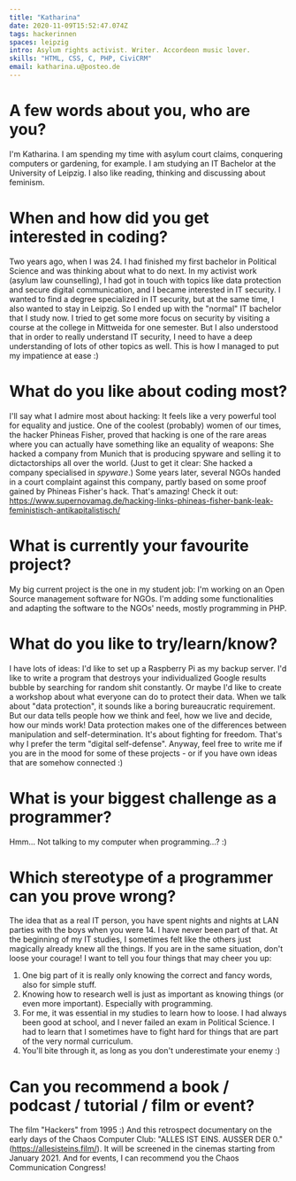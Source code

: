 ```yaml
---
title: "Katharina"
date: 2020-11-09T15:52:47.074Z
tags: hackerinnen
spaces: leipzig
intro: Asylum rights activist. Writer. Accordeon music lover.
skills: "HTML, CSS, C, PHP, CiviCRM"
email: katharina.u@posteo.de
---
```


# A few words about you, who are you?

I'm Katharina. I am spending my time with asylum court claims, conquering computers or gardening, for example. I am studying an IT Bachelor at the University of Leipzig. I also like reading, thinking and discussing about feminism.

# When and how did you get interested in coding?

Two years ago, when I was 24. I had finished my first bachelor in Political Science and was thinking about what to do next. In my activist work (asylum law counselling), I had got in touch with topics like data protection and secure digital communication, and I became interested in IT security. I wanted to find a degree specialized in IT security, but at the same time, I also wanted to stay in Leipzig. So I ended up with the "normal" IT bachelor that I study now. I tried to get some more focus on security by visiting a course at the college in Mittweida for one semester. But I also understood that in order to really understand IT security, I need to have a deep understanding of lots of other topics as well. This is how I managed to put my impatience at ease :)

# What do you like about coding most?

I'll say what I admire most about hacking: It feels like a very powerful tool for equality and justice. One of the coolest (probably) women of our times, the hacker Phineas Fisher, proved that hacking is one of the rare areas where you can actually have something like an equality of weapons: She hacked a company from Munich that is producing spyware and selling it to dictactorships all over the world. (Just to get it clear: She hacked a company specialised in _spyware_.) Some years later, several NGOs handed in a court complaint against this company, partly based on some proof gained by Phineas Fisher's hack. That's amazing! Check it out: https://www.supernovamag.de/hacking-links-phineas-fisher-bank-leak-feministisch-antikapitalistisch/

# What is currently your favourite project?

My big current project is the one in my student job: I'm working on an Open Source management software for NGOs. I'm adding some functionalities and adapting the software to the NGOs' needs, mostly programming in PHP.

# What do you like to try/learn/know?

I have lots of ideas: I'd like to set up a Raspberry Pi as my backup server. I'd like to write a program that destroys your individualized Google results bubble by searching for random shit constantly. Or maybe I'd like to create a workshop about what everyone can do to protect their data.
When we talk about "data protection", it sounds like a boring bureaucratic requirement. But our data tells people how we think and feel, how we live and decide, how our minds work! Data protection makes one of the differences between manipulation and self-determination. It's about fighting for freedom. That's why I prefer the term "digital self-defense".
Anyway, feel free to write me if you are in the mood for some of these projects - or if you have own ideas that are somehow connected :)

# What is your biggest challenge as a programmer?

Hmm... Not talking to my computer when programming...? :)

# Which stereotype of a programmer can you prove wrong?

The idea that as a real IT person, you have spent nights and nights at LAN parties with the boys when you were 14. I have never been part of that.
At the beginning of my IT studies, I sometimes felt like the others just magically already knew all the things. If you are in the same situation, don't loose your courage! I want to tell you four things that may cheer you up:

1. One big part of it is really only knowing the correct and fancy words, also for simple stuff.
2. Knowing how to research well is just as important as knowing things (or even more important). Especially with programming.
3. For me, it was essential in my studies to learn how to loose. I had always been good at school, and I never failed an exam in Political Science. I had to learn that I sometimes have to fight hard for things that are part of the very normal curriculum.
4. You'll bite through it, as long as you don't underestimate your enemy :)

# Can you recommend a book / podcast / tutorial / film or event?

The film "Hackers" from 1995 :) And this retrospect documentary on the early days of the Chaos Computer Club: "ALLES IST EINS. AUSSER DER 0." (https://allesisteins.film/). It will be screened in the cinemas starting from January 2021. And for events, I can recommend you the Chaos Communication Congress!
